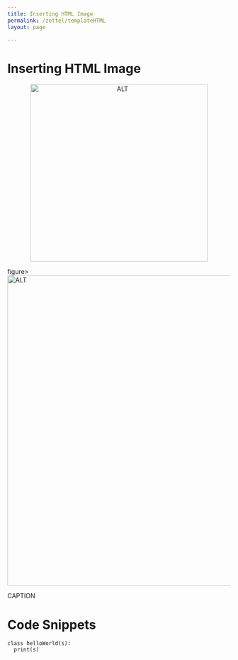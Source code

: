 ```yaml
---
title: Inserting HTML Image
permalink: /zettel/templateHTML
layout: page

---
```

# Inserting HTML Image
<center><img src="URL"
     alt="ALT"
     class="center"
     style="width: 400px;" /></center>

figure>
  <img src="/zettel/Images/ReinforcementLearning/iterativePolicyEvaluation.png"
     alt="ALT"
     class="centerImage"
     style="width: 700px;" />
  <figcaption> CAPTION </figcaption>     
</figure>

# Code Snippets
```pseudo
class helloWorld(s):
  print(s)
```